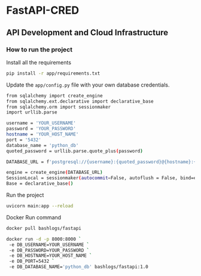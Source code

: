 # FastAPI-CRED

## API Development and Cloud Infrastructure

### How to run the project

Install all the requirements

```bash
pip install -r app/requirements.txt
```

Update the ```app/config.py``` file with your own database credentials.

```bash
from sqlalchemy import create_engine
from sqlalchemy.ext.declarative import declarative_base
from sqlalchemy.orm import sessionmaker
import urllib.parse

username = 'YOUR_USERNAME'
password = 'YOUR_PASSWORD'
hostname = 'YOUR_HOST_NAME'
port = '5432'
database_name = 'python_db'
quoted_password = urllib.parse.quote_plus(password)

DATABASE_URL = f'postgresql://{username}:{quoted_password}@{hostname}:{port}/{database_name}'

engine = create_engine(DATABASE_URL)
SessionLocal = sessionmaker(autocommit=False, autoflush = False, bind=engine)
Base = declarative_base()
```

Run the project

```bash
uvicorn main:app --reload
```

Docker Run command
```bash
docker pull bashlogs/fastapi

docker run -d -p 8000:8000 `
 -e DB_USERNAME=YOUR_USERNAME `
 -e DB_PASSWORD=YOUR_PASSWORD `
 -e DB_HOSTNAME=YOUR_HOST_NAME `
 -e DB_PORT=5432 `
 -e DB_DATABASE_NAME='python_db' bashlogs/fastapi:1.0
 ```

